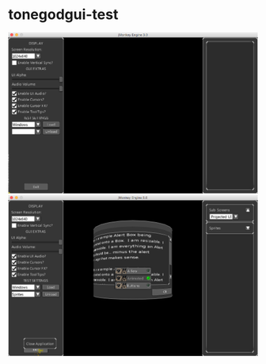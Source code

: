 # tonegodgui-test


![Screenshot 1](https://github.com/brainless-studios/tonegodgui-test/blob/master/doc/screenshot1.png)
![Screenshot 2](https://github.com/brainless-studios/tonegodgui-test/blob/master/doc/screenshot2.png)
